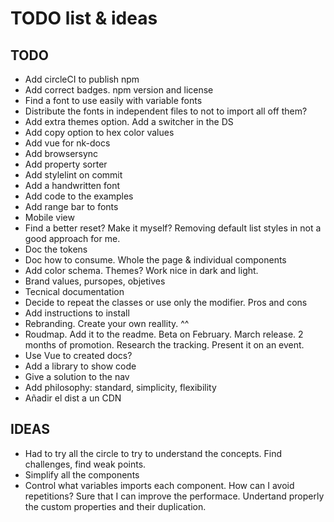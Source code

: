 # TODO list & ideas

## TODO

- Add circleCI to publish npm
- Add correct badges. npm version and license
- Find a font to use easily with variable fonts
- Distribute the fonts in independent files to not to import all off them?
- Add extra themes option. Add a switcher in the DS
- Add copy option to hex color values
- Add vue for nk-docs
- Add browsersync
- Add property sorter
- Add stylelint on commit
- Add a handwritten font
- Add code to the examples
- Add range bar to fonts
- Mobile view
- Find a better reset? Make it myself? Removing default list styles in not a good approach for me.
- Doc the tokens
- Doc how to consume. Whole the page & individual components
- Add color schema. Themes? Work nice in dark and light.
- Brand values, pursopes, objetives
- Tecnical documentation
- Decide to repeat the classes or use only the modifier. Pros and cons
- Add instructions to install
- Rebranding. Create your own reallity. ^^
- Roudmap. Add it to the readme. Beta on February. March release. 2 months of promotion. Research the tracking. Present it on an event.
- Use Vue to created docs?
- Add a library to show code
- Give a solution to the nav
- Add philosophy: standard, simplicity, flexibility
- Añadir el dist a un CDN

## IDEAS
- Had to try all the circle to try to understand the concepts. Find challenges, find weak points.
- Simplify all the components
- Control what variables imports each component. How can I avoid repetitions? Sure that I can improve the performace. Undertand properly the custom properties and their duplication.
